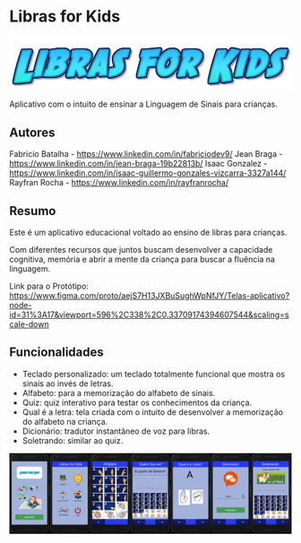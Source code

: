# Libras for Kids

![logo](/Images/logoLibras4Kids.jpeg)

Aplicativo com o intuito de ensinar a Linguagem de Sinais para crianças.

## Autores
Fabricio Batalha - https://www.linkedin.com/in/fabriciodev9/
Jean Braga - https://www.linkedin.com/in/jean-braga-19b22813b/
Isaac Gonzalez - https://www.linkedin.com/in/isaac-guillermo-gonzales-vizcarra-3327a144/
Rayfran Rocha - https://www.linkedin.com/in/rayfranrocha/


## Resumo

Este é um aplicativo educacional voltado ao ensino de libras para crianças. 

Com diferentes recursos que juntos buscam desenvolver a capacidade cognitiva, memória e abrir a mente da criança para buscar a fluência na linguagem.

Link para o Protótipo: https://www.figma.com/proto/aejS7H13JXBuSughWpNfJY/Telas-aplicativo?node-id=31%3A17&viewport=596%2C338%2C0.33709174394607544&scaling=scale-down

## Funcionalidades
* Teclado personalizado: um teclado totalmente funcional que mostra os sinais ao invés de letras.
* Alfabeto: para a memorização do alfabeto de sinais.
* Quiz: quiz interativo para testar os conhecimentos da criança. 
* Qual é a letra: tela criada com o intuito de desenvolver a memorização do alfabeto na criança. 
* Dicionário: tradutor instantâneo de voz para libras. 
* Soletrando: similar ao quiz.

![telas](/Images/Telas.png)
